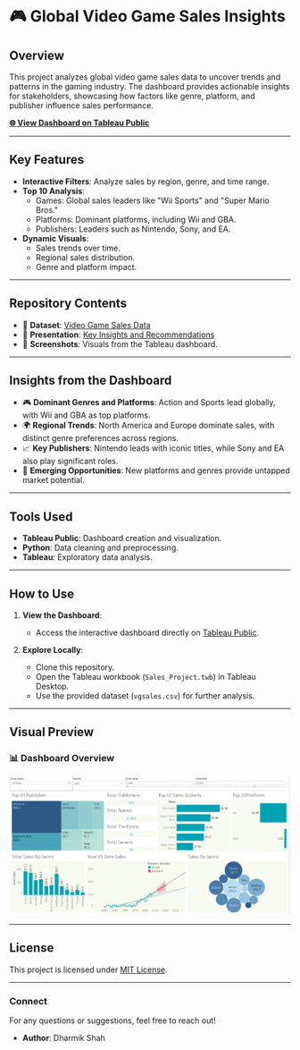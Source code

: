 # 🎮 Global Video Game Sales Insights

## Overview
This project analyzes global video game sales data to uncover trends and patterns in the gaming industry. The dashboard provides actionable insights for stakeholders, showcasing how factors like genre, platform, and publisher influence sales performance. 

**[🌐 View Dashboard on Tableau Public](https://public.tableau.com/app/profile/dharmik.shah2873/viz/GlobalVideoGameSalesInsights/Dashboard1#2)**

---

## Key Features
- **Interactive Filters**: Analyze sales by region, genre, and time range.
- **Top 10 Analysis**:
  - Games: Global sales leaders like "Wii Sports" and "Super Mario Bros."
  - Platforms: Dominant platforms, including Wii and GBA.
  - Publishers: Leaders such as Nintendo, Sony, and EA.
- **Dynamic Visuals**:
  - Sales trends over time.
  - Regional sales distribution.
  - Genre and platform impact.

---

## Repository Contents
- 📂 **Dataset**: [Video Game Sales Data](Sales_dataset/vgsales.csv)
- 📂 **Presentation**: [Key Insights and Recommendations](Presentation/Presentation.pdf)
- 📂 **Screenshots**: Visuals from the Tableau dashboard.

---

## Insights from the Dashboard
- 🎮 **Dominant Genres and Platforms**: Action and Sports lead globally, with Wii and GBA as top platforms.
- 🌍 **Regional Trends**: North America and Europe dominate sales, with distinct genre preferences across regions.
- 📈 **Key Publishers**: Nintendo leads with iconic titles, while Sony and EA also play significant roles.
- 🚀 **Emerging Opportunities**: New platforms and genres provide untapped market potential.

---

## Tools Used
- **Tableau Public**: Dashboard creation and visualization.
- **Python**: Data cleaning and preprocessing.
- **Tableau**: Exploratory data analysis.

---

## How to Use
1. **View the Dashboard**:
   - Access the interactive dashboard directly on [Tableau Public](https://public.tableau.com/app/profile/dharmik.shah2873/viz/GlobalVideoGameSalesInsights/Dashboard1#2).

2. **Explore Locally**:
   - Clone this repository.
   - Open the Tableau workbook (`Sales_Project.twb`) in Tableau Desktop.
   - Use the provided dataset (`vgsales.csv`) for further analysis.

---

## Visual Preview
### 📊 Dashboard Overview
![Dashboard Overview](Images/Dashboard.png)

---

## License
This project is licensed under [MIT License](LICENSE).

---

### Connect
For any questions or suggestions, feel free to reach out!
- **Author**: Dharmik Shah

